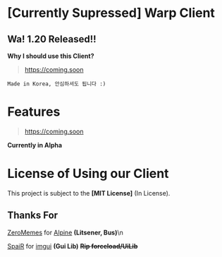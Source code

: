 # [Currently Supressed] Warp Client
## Wa! 1.20 Released!!

**Why I should use this Client?**
> https://coming.soon

``Made in Korea, 안심하셔도 됩니다 :)``

# Features
> https://coming.soon

**Currently in Alpha**

# License of Using our Client
This project is subject to the **[MIT License]** (In License).

## Thanks For
[ZeroMemes](https://github.com/ZeroMemes) for [Alpine](https://github.com/ZeroMemes/Alpine) **(Litsener, Bus)**\n

[SpaiR](https://github.com/SpaiR) for [imgui](https://github.com/SpaiR/imgui-java) **(Gui Lib)**
**~~Rip forceload/UiLib~~**
